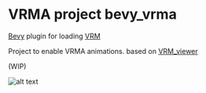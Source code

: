 # VRMA project bevy_vrma

<!-- cargo-rdme start -->

[Bevy](https://bevyengine.org/) plugin for loading [VRM](https://vrm.dev/en/) 

Project to enable VRMA animations. based on [VRM_viewer](https://github.com/unavi-xyz/bevy_vrm/fork)

(WIP)

![alt text](docs/vrma.gif)
<!-- cargo-rdme end -->
